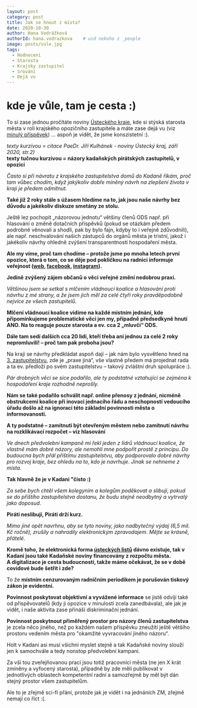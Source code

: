 ```yaml
---
layout: post
category: post
title: Jak se hnout z místa?   
date: 2020-10-30
author: Hana Vodrážková
authorId: hana.vodrazkova    # uid nekoho z _people
image: posts/vule.jpg
tags:
  - Hodnoceni
  - Starosta
  - Krajsky zastupitel
  - Srování
  - Dejá vu
---
```


# kde je vůle, tam je cesta :) 


To si zase jednou pročítáte noviny [Ústeckého kraje](http://www.kr-ustecky.cz/listy-usteckeho-kraje/ds-25003), kde si stýská starosta města v roli krajského opozičního zastupitele a máte zase dejá vu (viz [minulý příspěvek](https://kadan.pirati.cz/aktuality/mikulas.html)) ... aspoň je vidět, že jsme konszistetní :).

*texty kurzívou = citace PaeDr. Jiří Kulhánek - noviny Ústecký kraj, září 2020, str.2)*  
**texty tučnou kurzivou = názory kadaňských pirátských zastupitelů, v opozici**

*Často si při návratu z  krajského zastupitelstva domů do Kadaně říkám, proč tam vůbec chodím, když jakýkoliv dobře míněný návrh na zlepšení života v  kraji je předem odmítnut.*

**Také již 2 roky stále s úžasem hledíme na to, jak jsou naše návrhy bez důvodu a jakékoliv diskuze smetány ze stolu.** 

Ještě lez pochopit „názorovou jednotu“ většiny členů ODS např. při hlasování o změně dotačních příspěvků (pokud se otázkám předem podrobně věnovali a shodli, pak by bylo fajn, kdyby to i veřejně zdůvodnili),  
ale např. neschvalování našich zástupců do orgánů města je tristní, jakož i jakékoliv návrhy ohledně zvýšení transparentnosti hospodaření města.

  **Ale my víme, proč tam chodíme – protože jsme po mnoha letech první opozice, která o tom, co se děje pod pokličkou na radnici informuje veřejnost ([web](https://kadan.pirati.cz/), [facebook](https://www.facebook.com/kadanpirati/), [instagram](https://www.instagram.com/piratikadan/)).** 
  
**Jedině zvýšený zájem občanů o věci veřejné změní nedobrou praxi.**

*Většinou jsem se setkal s  mlčením vládnoucí koalice a  hlasování proti návrhu z  mé strany, a  že jsem jich měl za celé čtyři roky pravděpodobně nejvíce ze všech zastupitelů.*

**Mlčení vládnoucí koalice vidíme na každé místním jednání, kde připomínkujeme problematické věci jen my, případně předsedkyně hnutí ANO. Na to reaguje pouze starosta a ev. cca 2 „mluvčí“ ODS.**

**Dále tam sedí dalších cca  20 lidí, kteří třeba ani jednou za celé 2 roky nepromluvili! – proč tam pak proboha jsou?**

Na kraji se návrhy předkládat aspoň dají – jak nám bylo vysvětleno hned na [3. zastupitelstvu](https://kadan.pirati.cz/aktuality/3zm.html), zde je „praxe jiná“, vše vlastně předem má projednat rada a ta ev. předloží po svém zastupitelstvu – takový zvláštní druh spolupráce :).

*Pár drobných věcí se sice podařilo, ale ty podstatné vztahující se zejména k hospodaření kraje rozhodně neprošly.*

**Nám se také podařilo schválit např. online přenosy z jednání, nicméně obstrukcemi koalice při inovaci jednacího řádu a neschopností vedoucího úřadu došlo až na ignoraci této základní povinnosti města o informovanosti.**

**A ty podstatné – zamítnutí být otevřeným městem nebo zamítnutí návrhu na rozklikávací rozpočet – viz hlasování**

*Ve dnech předvolební kampaně mi řekl jeden z lídrů vládnoucí koalice, že vlastně mám dobré názory, ale nemohli mne podpořit prostě z  principu. Do budoucna bych přál příštímu zastupitelstvu, aby podporovalo dobré návrhy pro rozvoj kraje, bez ohledu na to, kdo je navrhuje. Jinak se nehneme z  místa.*

**Tak hlavně že je v Kadani "čisto :)** 

*Za sebe bych chtěl všem kolegyním a kolegům poděkovat a slibuji, pokud se do příštího zastupitelstva dostanu, že budu stejně neodbytný a vytrvalý jako doposud.*

**Piráti neslibují, Piráti drží kurz.**

*Mimo jiné opět navrhnu, aby se tyto noviny, jako nadbytečný výdaj (6,5 mil. Kč ročně), zrušily a nahradily elektronickým zpravodajem. Mějte se krásně, přátelé.*

**Kromě toho, že elektronická forma [ústeckých listů](http://www.kr-ustecky.cz/listy-usteckeho-kraje/ds-25003) dávno existuje, tak v Kadani jsou také Kadaňské noviny financovány z rozpočtu města.**  
**A digitalizace je cesta budoucnosti, takže máme očekávat, že se v době covidové bude šetřit i zde?**

To že **místním cenzurovaným radničním periodikem je porušován tiskový zákon je evidentní.**  

**Povinnost poskytovat objektivní a vyvážené informace** se jistě odvíjí také od přispěvovatelů 
(kdy ji opozice v minulosti zcela zanedbávala), ale jak je vidět, i naše aktivita zase přináší diskriminační jednání.

**Povinnost poskytnout přiměřený prostor pro názory členů zastupitelstva** je zcela něco jiného, než po každém našem příspěvku zneužítí ještě většího prostoru vedením města pro "okamžité vyvracování jiného názoru“.

Holt v Kadani asi musí všichni myslet stejně a tak Kadaňské noviny slouží jen k samochvále a tedy nonstop předvolební kampani.

Za vší tou zveřejňovanou prací jsou totiž pracovníci města (ne jen X krát zmíněny a vyfocený starosta), případně by zde měli publikovat v jednotlivých oblastech kompetentní radní a samozřejmě by měl být dán stejný prostor všem zastupitelům. 

Ale to je zřejmě sci-fi přání, protože jak je vidět i na jednáních ZM, zřejmě nemají co říct :(.
 




